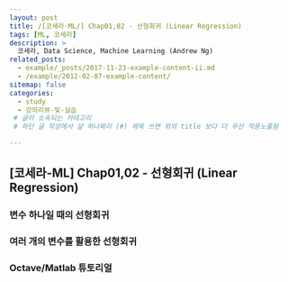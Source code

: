 ```yaml
---
layout: post
title: /[코세라-ML/] Chap01,02 - 선형회귀 (Linear Regression)
tags: [ML, 코세라]
description: >
  코세라, Data Science, Machine Learning (Andrew Ng)
related_posts:
  - example/_posts/2017-11-23-example-content-ii.md
  - /example/2012-02-07-example-content/
sitemap: false
categories:
  - study
  - 강의리뷰-및-실습
 # 글이 소속되는 카테고리 
 # 하단 글 작성에서 샾 하나짜리 (#) 제목 쓰면 위의 title 보다 더 우선 적용노출됨 

---
```


## [코세라-ML] Chap01,02 - 선형회귀 (Linear Regression)  

### 변수 하나일 때의 선형회귀  

### 여러 개의 변수를 활용한 선형회귀  

### Octave/Matlab 튜토리얼 

